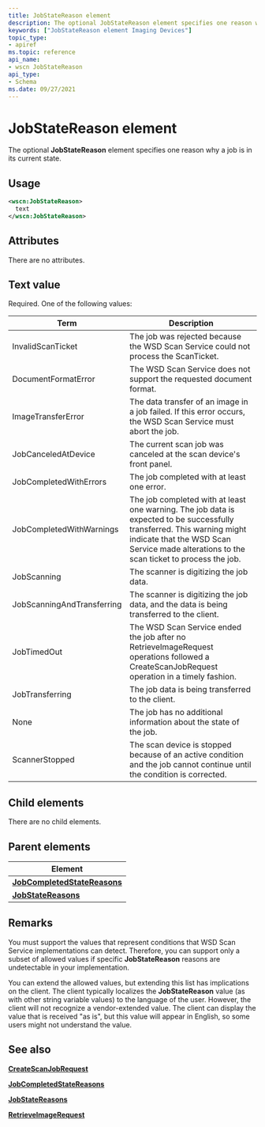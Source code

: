 ```yaml
---
title: JobStateReason element
description: The optional JobStateReason element specifies one reason why a job is in its current state.
keywords: ["JobStateReason element Imaging Devices"]
topic_type:
- apiref
ms.topic: reference
api_name:
- wscn JobStateReason
api_type:
- Schema
ms.date: 09/27/2021
---
```


# JobStateReason element

The optional **JobStateReason** element specifies one reason why a job is in its current state.

## Usage

```xml
<wscn:JobStateReason>
  text
</wscn:JobStateReason>
```

## Attributes

There are no attributes.

## Text value

Required. One of the following values:

| Term | Description |
|--|--|
| InvalidScanTicket | The job was rejected because the WSD Scan Service could not process the ScanTicket. |
| DocumentFormatError | The WSD Scan Service does not support the requested document format. |
| ImageTransferError | The data transfer of an image in a job failed. If this error occurs, the WSD Scan Service must abort the job. |
| JobCanceledAtDevice | The current scan job was canceled at the scan device's front panel. |
| JobCompletedWithErrors | The job completed with at least one error. |
| JobCompletedWithWarnings | The job completed with at least one warning. The job data is expected to be successfully transferred. This warning might indicate that the WSD Scan Service made alterations to the scan ticket to process the job. |
| JobScanning | The scanner is digitizing the job data. |
| JobScanningAndTransferring | The scanner is digitizing the job data, and the data is being transferred to the client. |
| JobTimedOut | The WSD Scan Service ended the job after no RetrieveImageRequest operations followed a CreateScanJobRequest operation in a timely fashion. |
| JobTransferring | The job data is being transferred to the client. |
| None | The job has no additional information about the state of the job. |
| ScannerStopped | The scan device is stopped because of an active condition and the job cannot continue until the condition is corrected. |

## Child elements

There are no child elements.

## Parent elements

| Element |
|--|
| [**JobCompletedStateReasons**](jobcompletedstatereasons.md) |
| [**JobStateReasons**](jobstatereasons.md) |

## Remarks

You must support the values that represent conditions that WSD Scan Service implementations can detect. Therefore, you can support only a subset of allowed values if specific **JobStateReason** reasons are undetectable in your implementation.

You can extend the allowed values, but extending this list has implications on the client. The client typically localizes the **JobStateReason** value (as with other string variable values) to the language of the user. However, the client will not recognize a vendor-extended value. The client can display the value that is received "as is", but this value will appear in English, so some users might not understand the value.

## See also

[**CreateScanJobRequest**](createscanjobrequest.md)

[**JobCompletedStateReasons**](jobcompletedstatereasons.md)

[**JobStateReasons**](jobstatereasons.md)

[**RetrieveImageRequest**](retrieveimagerequest.md)
